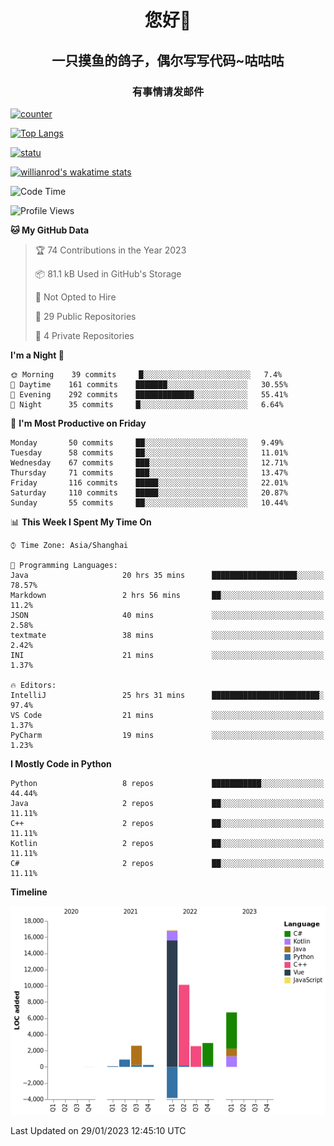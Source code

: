 

<!--
**kitUIN/kitUIN** is a ✨ _special_ ✨ repository because its `README.md` (this file) appears on your GitHub profile.

Here are some ideas to get you started:

- 🔭 I’m currently working on ...
- 🌱 I’m currently learning ...
- 👯 I’m looking to collaborate on ...
- 🤔 I’m looking for help with ...
- 💬 Ask me about ...
- 📫 How to reach me: ...
- 😄 Pronouns: ...
- ⚡ Fun fact: ...
-->
<h1 align="center">您好👋</h1>
<h2 align="center">一只摸鱼的鸽子，偶尔写写代码~咕咕咕</h2>
<h3 align="center">有事情请发邮件</h3>

[![counter](https://count.getloli.com/get/@KitUIN?theme=rule34)](https://count.getloli.com/)

[![Top Langs](https://github-readme-stats.kituin.fun/api/top-langs/?username=kitUIN&show_icons=true&theme=gruvbox&locale=cn&layout=compact)](https://github.com/anuraghazra/github-readme-stats)  

[![statu](https://github-readme-stats.kituin.fun/api?username=kitUIN&show_icons=true&theme=gruvbox&locale=cn)](https://github.com/anuraghazra/github-readme-stats)  

[![willianrod's wakatime stats](https://github-readme-stats.kituin.fun/api/wakatime?username=kituin)](https://github.com/anuraghazra/github-readme-stats)  


<!--START_SECTION:waka-->
![Code Time](http://img.shields.io/badge/Code%20Time-839%20hrs%2021%20mins-blue)

![Profile Views](http://img.shields.io/badge/Profile%20Views-21-blue)

**🐱 My GitHub Data** 

> 🏆 74 Contributions in the Year 2023
 > 
> 📦 81.1 kB Used in GitHub's Storage 
 > 
> 🚫 Not Opted to Hire
 > 
> 📜 29 Public Repositories 
 > 
> 🔑 4 Private Repositories  
 > 
**I'm a Night 🦉** 

```text
🌞 Morning    39 commits     █░░░░░░░░░░░░░░░░░░░░░░░░   7.4% 
🌆 Daytime    161 commits    ███████░░░░░░░░░░░░░░░░░░   30.55% 
🌃 Evening    292 commits    █████████████░░░░░░░░░░░░   55.41% 
🌙 Night      35 commits     █░░░░░░░░░░░░░░░░░░░░░░░░   6.64%

```
📅 **I'm Most Productive on Friday** 

```text
Monday       50 commits     ██░░░░░░░░░░░░░░░░░░░░░░░   9.49% 
Tuesday      58 commits     ██░░░░░░░░░░░░░░░░░░░░░░░   11.01% 
Wednesday    67 commits     ███░░░░░░░░░░░░░░░░░░░░░░   12.71% 
Thursday     71 commits     ███░░░░░░░░░░░░░░░░░░░░░░   13.47% 
Friday       116 commits    █████░░░░░░░░░░░░░░░░░░░░   22.01% 
Saturday     110 commits    █████░░░░░░░░░░░░░░░░░░░░   20.87% 
Sunday       55 commits     ██░░░░░░░░░░░░░░░░░░░░░░░   10.44%

```


📊 **This Week I Spent My Time On** 

```text
⌚︎ Time Zone: Asia/Shanghai

💬 Programming Languages: 
Java                     20 hrs 35 mins      ███████████████████░░░░░░   78.57% 
Markdown                 2 hrs 56 mins       ██░░░░░░░░░░░░░░░░░░░░░░░   11.2% 
JSON                     40 mins             ░░░░░░░░░░░░░░░░░░░░░░░░░   2.58% 
textmate                 38 mins             ░░░░░░░░░░░░░░░░░░░░░░░░░   2.42% 
INI                      21 mins             ░░░░░░░░░░░░░░░░░░░░░░░░░   1.37%

🔥 Editors: 
IntelliJ                 25 hrs 31 mins      ████████████████████████░   97.4% 
VS Code                  21 mins             ░░░░░░░░░░░░░░░░░░░░░░░░░   1.37% 
PyCharm                  19 mins             ░░░░░░░░░░░░░░░░░░░░░░░░░   1.23%

```

**I Mostly Code in Python** 

```text
Python                   8 repos             ███████████░░░░░░░░░░░░░░   44.44% 
Java                     2 repos             ██░░░░░░░░░░░░░░░░░░░░░░░   11.11% 
C++                      2 repos             ██░░░░░░░░░░░░░░░░░░░░░░░   11.11% 
Kotlin                   2 repos             ██░░░░░░░░░░░░░░░░░░░░░░░   11.11% 
C#                       2 repos             ██░░░░░░░░░░░░░░░░░░░░░░░   11.11%

```


**Timeline**

![Chart not found](https://raw.githubusercontent.com/kitUIN/kitUIN/main/charts/bar_graph.png) 


 Last Updated on 29/01/2023 12:45:10 UTC
<!--END_SECTION:waka-->
